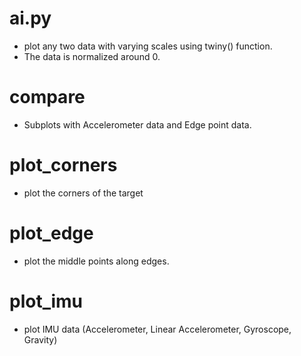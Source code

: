 # ai.py
* plot any two data with varying scales using twiny() function.
* The data is normalized around 0.

# compare
* Subplots with Accelerometer data and Edge point data.

# plot_corners
* plot the corners of the target

# plot_edge
* plot the middle points along edges.

# plot_imu
* plot IMU data (Accelerometer, Linear Accelerometer, Gyroscope, Gravity)
